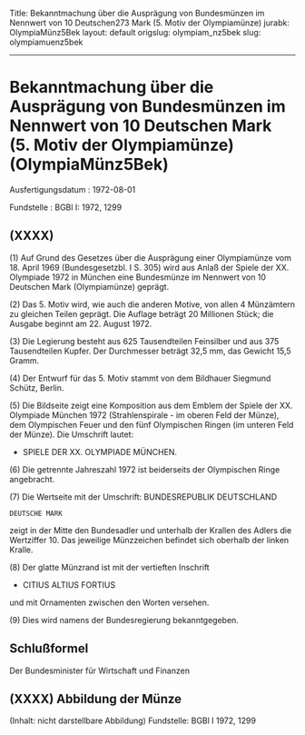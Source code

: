 Title: Bekanntmachung über die Ausprägung von Bundesmünzen im Nennwert von 10 Deutschen273
  Mark (5. Motiv der Olympiamünze)
jurabk: OlympiaMünz5Bek
layout: default
origslug: olympiam_nz5bek
slug: olympiamuenz5bek

---

# Bekanntmachung über die Ausprägung von Bundesmünzen im Nennwert von 10 Deutschen Mark (5. Motiv der Olympiamünze) (OlympiaMünz5Bek)

Ausfertigungsdatum
:   1972-08-01

Fundstelle
:   BGBl I: 1972, 1299



## (XXXX)

(1) Auf Grund des Gesetzes über die Ausprägung einer Olympiamünze vom
18\. April 1969 (Bundesgesetzbl. I S. 305) wird aus Anlaß der Spiele
der XX. Olympiade 1972 in München eine Bundesmünze im Nennwert von 10
Deutschen Mark (Olympiamünze) geprägt.

(2) Das 5. Motiv wird, wie auch die anderen Motive, von allen 4
Münzämtern zu gleichen Teilen geprägt. Die Auflage beträgt 20
Millionen Stück; die Ausgabe beginnt am 22. August 1972.

(3) Die Legierung besteht aus 625 Tausendteilen Feinsilber und aus 375
Tausendteilen Kupfer. Der Durchmesser beträgt 32,5 mm, das Gewicht
15,5 Gramm.

(4) Der Entwurf für das 5. Motiv stammt von dem Bildhauer Siegmund
Schütz, Berlin.

(5) Die Bildseite zeigt eine Komposition aus dem Emblem der Spiele der
XX. Olympiade München 1972 (Strahlenspirale - im oberen Feld der
Münze), dem Olympischen Feuer und den fünf Olympischen Ringen (im
unteren Feld der Münze). Die Umschrift lautet:

*   SPIELE DER XX. OLYMPIADE MÜNCHEN.




(6) Die getrennte Jahreszahl 1972 ist beiderseits der Olympischen
Ringe angebracht.


(7) Die Wertseite mit der Umschrift: BUNDESREPUBLIK DEUTSCHLAND

    DEUTSCHE MARK



zeigt in der Mitte den Bundesadler und unterhalb der Krallen des
Adlers die Wertziffer 10. Das jeweilige Münzzeichen befindet sich
oberhalb der linken Kralle.

(8) Der glatte Münzrand ist mit der vertieften Inschrift

*   CITIUS ALTIUS FORTIUS



und mit Ornamenten zwischen den Worten versehen.

(9) Dies wird namens der Bundesregierung bekanntgegeben.


## Schlußformel

Der Bundesminister für Wirtschaft und Finanzen


## (XXXX) Abbildung der Münze

(Inhalt: nicht darstellbare Abbildung)
Fundstelle: BGBl I 1972, 1299

